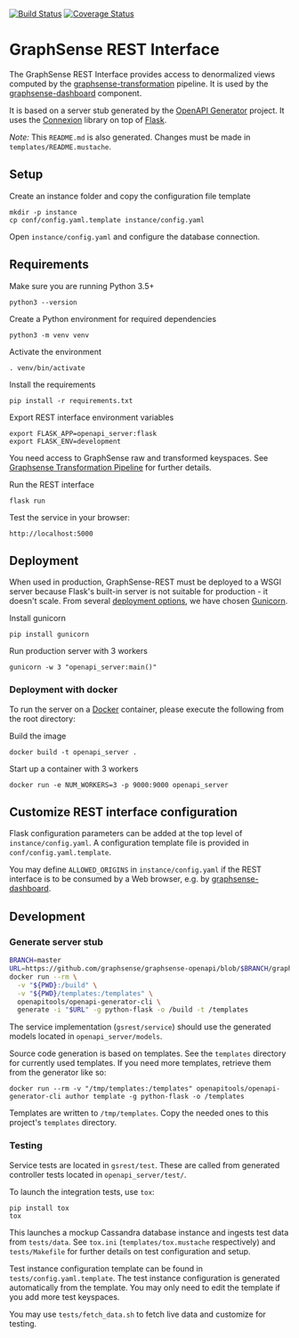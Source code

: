 [![Build Status](https://travis-ci.org/graphsense/graphsense-REST.svg?branch=develop)](https://travis-ci.org/graphsense/graphsense-REST)
[![Coverage Status](https://coveralls.io/repos/github/graphsense/graphsense-REST/badge.svg?branch=develop)](https://coveralls.io/github/graphsense/graphsense-REST?branch=develop)

# GraphSense REST Interface

The GraphSense REST Interface provides access to denormalized views computed
by the [graphsense-transformation][graphsense-transformation] pipeline.
It is used by the [graphsense-dashboard][graphsense-dashboard] component.

It is based on a server stub generated by the
[OpenAPI Generator][openapi-generator] project.
It uses the [Connexion][connexion] library on top of [Flask][flask].

*Note:* This `README.md` is also generated. Changes must be made in
`templates/README.mustache`.

## Setup

Create an instance folder and copy the configuration file template

    mkdir -p instance
    cp conf/config.yaml.template instance/config.yaml

Open `instance/config.yaml` and configure the database connection.

## Requirements

Make sure you are running Python 3.5+

    python3 --version

Create a Python environment for required dependencies

    python3 -m venv venv

Activate the environment

    . venv/bin/activate

Install the requirements

    pip install -r requirements.txt

Export REST interface environment variables

    export FLASK_APP=openapi_server:flask
    export FLASK_ENV=development

You need access to GraphSense raw and transformed keyspaces.
See [Graphsense Transformation Pipeline][graphsense-transformation]
for further details.

Run the REST interface

    flask run

Test the service in your browser:

    http://localhost:5000

## Deployment

When used in production, GraphSense-REST must be deployed to a WSGI server
because Flask's built-in server is not suitable for production -
it doesn't scale. From several [deployment options][flask-deployment],
we have chosen [Gunicorn][gunicorn].

Install gunicorn

    pip install gunicorn

Run production server with 3 workers

    gunicorn -w 3 "openapi_server:main()"

### Deployment with docker

To run the server on a [Docker][docker] container, please execute the following
from the root directory:

Build the image

    docker build -t openapi_server .

Start up a container with 3 workers

    docker run -e NUM_WORKERS=3 -p 9000:9000 openapi_server

## Customize REST interface configuration

Flask configuration parameters can be added at the top level of
`instance/config.yaml`. A configuration template file is provided in
`conf/config.yaml.template`.

You may define `ALLOWED_ORIGINS` in `instance/config.yaml` if the REST
interface is to be consumed by a Web browser, e.g.
by [graphsense-dashboard][graphsense-dashboard].

## Development

### Generate server stub

```sh
BRANCH=master
URL=https://github.com/graphsense/graphsense-openapi/blob/$BRANCH/graphsense.yaml
docker run --rm \
  -v "${PWD}:/build" \
  -v "${PWD}/templates:/templates" \
  openapitools/openapi-generator-cli \
  generate -i "$URL" -g python-flask -o /build -t /templates
```

The service implementation (`gsrest/service`) should use the generated models
located in `openapi_server/models`.

Source code generation is based on templates. See the `templates` directory for
currently used templates. If you need more templates, retrieve them from the
generator like so:

    docker run --rm -v "/tmp/templates:/templates" openapitools/openapi-generator-cli author template -g python-flask -o /templates

Templates are written to `/tmp/templates`. Copy the needed ones to this
project's `templates` directory.

### Testing

Service tests are located in `gsrest/test`. These are called from generated
controller tests located in `openapi_server/test/`.

To launch the integration tests, use `tox`:

```
pip install tox
tox
```

This launches a mockup Cassandra database instance and ingests test data from
`tests/data`. See `tox.ini` (`templates/tox.mustache` respectively) and
`tests/Makefile` for further details on test configuration and setup.

Test instance configuration template can be found in `tests/config.yaml.template`.
The test instance configuration is generated automatically from the template.
You may only need to edit the template if you add more test keyspaces.

You may use `tests/fetch_data.sh` to fetch live data and customize for testing.

[graphsense-blocksci]: https://github.com/graphsense/graphsense-blocksci
[graphsense-transformation]: https://github.com/graphsense/graphsense-transformation
[graphsense-dashboard]: https://github.com/graphsense/graphsense-dashboard
[openapi-generator]: https://openapi-generator.tech
[connexion]: https://github.com/zalando/connexion
[flask]: https://flask.palletsprojects.com
[docker]: https://docs.docker.com/install
[flask-deployment]: https://flask.palletsprojects.com/en/1.1.x/deploying/#self-hosted-options
[gunicorn]: https://gunicorn.org/#docs
[docker]: https://www.docker.com
